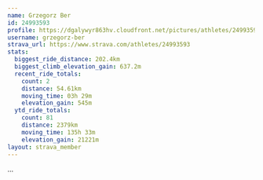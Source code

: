 ```yaml
---
name: Grzegorz Ber
id: 24993593
profile: https://dgalywyr863hv.cloudfront.net/pictures/athletes/24993593/7453165/11/large.jpg
username: grzegorz-ber
strava_url: https://www.strava.com/athletes/24993593
stats:
  biggest_ride_distance: 202.4km
  biggest_climb_elevation_gain: 637.2m
  recent_ride_totals:
    count: 2
    distance: 54.61km
    moving_time: 03h 29m
    elevation_gain: 545m
  ytd_ride_totals:
    count: 81
    distance: 2379km
    moving_time: 135h 33m
    elevation_gain: 21221m
layout: strava_member
--- 
```

...
